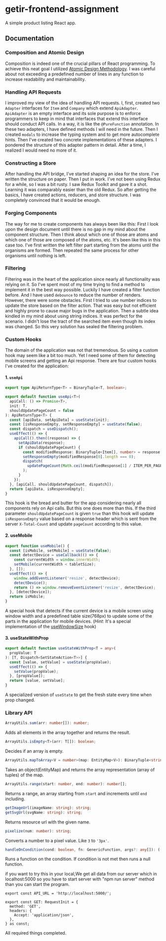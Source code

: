 # getir-frontend-assignment
A simple product listing React app.

## Documentation
### Composition and Atomic Design
Composition is indeed one of the crucial pillars of React programming. To achieve this neat goal I utilized [Atomic Design Methodology](https://atomicdesign.bradfrost.com/chapter-2/). I was careful about not exceeding a predefined number of lines in any function to increase readability and maintainability.
### Handling API Requests
I improved my view of the idea of handling API requests. I, first, created two `Adapter` interfaces for `Item` and `Company` which extend `ApiAdapter`. `ApiAdapter` is an empty interface and its sole purpose is to enforce programmers to keep in mind that interfaces that extend this interface should conduct API calls. In a way, it is like the `@PureFunction` annotation. In these two adapters, I have defined methods I will need in the future. Then I created `modals` to increase the typing system and to get more autocomplete hints. Then I've created two concrete implementations of these adapters. I pondered the structure of this adapter pattern in detail. After a time, I realized I would need no more of it.
### Constructing a Store
After handling the API bridge, I've started shaping an idea for the store. I've written the structure on paper. Then I put in work. I've not been using Redux for a while, so I was a bit rusty. I saw Redux Toolkit and gave it a shot. Learning it was comparably easier than the old Redux. So after getting the basics, I have created actions, reducers, and store structure. I was completely convinced that it would be enough.
### Forging Components
The way for me to create components has always been like this: First I look upon the design document until there is no gap in my mind about the component structure. Then I think about which one of those are atoms and which one of those are composed of the atoms, etc. It's been like this in this case too. I've first written the left filter part starting from the atoms until the organisms are formed. Then repeated the same process for other organisms until nothing is left.
### Filtering
Filtering was in the heart of the application since nearly all functionality was relying on it. So I've spent most of my time trying to find a method to implement it in the best way possible. Luckily I have created a filter function before. And I have used `debounce` to reduce the number of renders. However, there were some obstacles. First I tried to use number indices to update the store based on the filter action. That was easy but not efficient and highly prone to cause major bugs in the application. Then a subtle idea kindled in my mind about using string indices. It was perfect for the scenario. I didn't lose the tract of the searched item even though its index was changed. So this very solution has sealed the filtering problem.
### Custom Hooks
The domain of the application was not that tremendous. So using a custom hook may seem like a bit too much. Yet I need some of them for detecting mobile screens and getting an Api response. There are four custom hooks I've created for the application:
#### 1. `useApi`
```ts
export type ApiReturnType<T> = BinaryTuple<T, boolean>;

export default function useApi<T>(
  apiCall: () => Promise<T>,
  init: T,
  shouldUpdatePageCount = false
): ApiReturnType<T> {
  const [apiData, setApiData] = useState(init);
  const [isResponseEmpty, setResponseEmpty] = useState(false);
  const dispatch = useDispatch();
  useEffect(() => {
    apiCall().then((response) => {
      setApiData(response);
      if (shouldUpdatePageCount) {
        const modifiedResponse: BinaryTuple<Item[], number> = response as any;
        setResponseEmpty(modifiedResponse[0].length === 0);
        dispatch(
          updatePageCount(Math.ceil(modifiedResponse[1] / ITEM_PER_PAGE))
        );
      }
    });
  }, [apiCall, shouldUpdatePageCount, dispatch]);
  return [apiData, isResponseEmpty];
}
```
This hook is the bread and butter for the app considering nearly all components rely on Api calls. But this one does more than this. If the third parameter `shouldUpdatePageCount` is given `true` than this hook will update `isResponseEmpty` value based on a response header which is sent from the server `X-Total-Count` and update `pageCount` according to this value.
#### 2. useMobile
```ts
export function useMobile() {
  const [isMobile, setMobile] = useState(false);
  const detectDevice = useCallback(() => {
    const currentWidth = window.innerWidth;
    setMobile(currentWidth < tabletSize);
  }, []);
  useEffect(() => {
    window.addEventListener('resize', detectDevice);
    detectDevice();
    return () => window.removeEventListener('resize', detectDevice);
  }, [detectDevice]);
  return isMobile;
}
```
A special hook that detects if the current device is a mobile screen using window width and a predefined table size(768px) to update some of the parts in the application for mobile devices. (*Hint*: It's a special implementation of the [useWindowSize](https://usehooks.com/useWindowSize/) hook)
#### 3. useStateWithProp
```ts
export default function useStateWithProp<T = any>(
  propValue: T
): [T, Dispatch<SetStateAction<T>>] {
  const [value, setValue] = useState(propValue);
  useEffect(() => {
    setValue(propValue);
  }, [propValue]);
  return [value, setValue];
}
```
A specialized version of `useState` to get the fresh state every time when prop changed.
### Library API
```ts
ArrayUtils.sum(arr: number[]): number;
```
Adds all elements in the array together and returns the result.

```ts
ArrayUtils.isEmpty<T>(arr: T[]): boolean;
```
Decides if an array is empty.

```ts
ArrayUtils.mapToArray<V = number>(map: EntityMap<V>): BinaryTuple<string, V>[];
```
Takes an object(EntityMap) and returns the array representation (array of tuples) of the map.

```ts
ArrayUtils.range(start: number, end: number): number[];
```
Returns a range, an array starting from `start` and increments until `end` including.

```ts
getImageUrl(imageName: string): string;
getSvgUrl(svgName: string): string;
```
Returns resource url with the given name.

```ts
pixelize(num: number): string;
```
Converts a number to a pixel value. Like `3` to `'3px'`.

```ts
handleOnCondition(cond: boolean, fn: GenericFunction, args?: any[]): (() => void | null);
```
Runs a function on the condition. If condition is not met then runs a null function.


if you want to try this in your local,We get all data from our server which in localhost:5000
so you have to start server with "npm run server" method than
you can start the program.

```
export const API_URL = 'http://localhost:5000/';

export const GET: RequestInit = {
  method: 'GET',
  headers: {
    Accept: 'application/json',
  },
} as const;
```

All required things completed.
